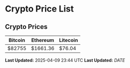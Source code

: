 # Crypto Price List

## Crypto Prices
| Bitcoin | Ethereum | Litecoin |
| ------- | -------- | -------- |
| $82755 | $1661.36 | $76.04 |
**Last Updated:** 2025-04-09 23:44 UTC
**Last Updated:** $DATE$
